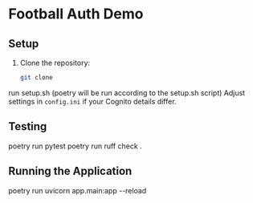 # Football Auth Demo

## Setup

1. Clone the repository:
   ```bash
   git clone
run setup.sh
(poetry will be run according to the setup.sh script)
Adjust settings in `config.ini` if your Cognito details differ.

## Testing
poetry run pytest
poetry run ruff check .

## Running the Application
poetry run uvicorn app.main:app --reload